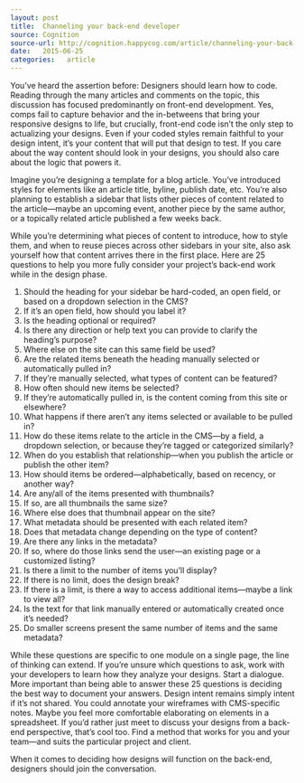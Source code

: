 ```yaml
---
layout: post
title:  Channeling your back-end developer
source: Cognition
source-url: http://cognition.happycog.com/article/channeling-your-back-end-developer
date:   2015-06-25
categories:   article
---
```


You’ve heard the assertion before: Designers should learn how to code. Reading through the many articles and comments on the topic, this discussion has focused predominantly on front-end development. Yes, comps fail to capture behavior and the in-betweens that bring your responsive designs to life, but crucially, front-end code isn’t the only step to actualizing your designs. Even if your coded styles remain faithful to your design intent, it’s your content that will put that design to test. If you care about the way content should look in your designs, you should also care about the logic that powers it.

Imagine you’re designing a template for a blog article. You’ve introduced styles for elements like an article title, byline, publish date, etc. You’re also planning to establish a sidebar that lists other pieces of content related to the article—maybe an upcoming event, another piece by the same author, or a topically related article published a few weeks back.

While you’re determining what pieces of content to introduce, how to style them, and when to reuse pieces across other sidebars in your site, also ask yourself how that content arrives there in the first place. Here are 25 questions to help you more fully consider your project’s back-end work while in the design phase.

1. Should the heading for your sidebar be hard-coded, an open field, or based on a dropdown selection in the CMS?
2. If it’s an open field, how should you label it?
3. Is the heading optional or required?
4. Is there any direction or help text you can provide to clarify the heading’s purpose?
5. Where else on the site can this same field be used?
6. Are the related items beneath the heading manually selected or automatically pulled in?
7. If they’re manually selected, what types of content can be featured?
8. How often should new items be selected?
9. If they’re automatically pulled in, is the content coming from this site or elsewhere?
10. What happens if there aren’t any items selected or available to be pulled in?
11. How do these items relate to the article in the CMS—by a field, a dropdown selection, or because they’re tagged or categorized similarly?
12. When do you establish that relationship—when you publish the article or publish the other item?
13. How should items be ordered—alphabetically, based on recency, or another way?
14. Are any/all of the items presented with thumbnails?
15. If so, are all thumbnails the same size?
16. Where else does that thumbnail appear on the site?
17. What metadata should be presented with each related item?
18. Does that metadata change depending on the type of content?
19. Are there any links in the metadata?
20. If so, where do those links send the user—an existing page or a customized listing?
21. Is there a limit to the number of items you’ll display?
22. If there is no limit, does the design break?
23. If there is a limit, is there a way to access additional items—maybe a link to view all?
24. Is the text for that link manually entered or automatically created once it’s needed?
25. Do smaller screens present the same number of items and the same metadata?

While these questions are specific to one module on a single page, the line of thinking can extend. If you’re unsure which questions to ask, work with your developers to learn how they analyze your designs. Start a dialogue. More important than being able to answer these 25 questions is deciding the best way to document your answers. Design intent remains simply intent if it’s not shared. You could annotate your wireframes with CMS-specific notes. Maybe you feel more comfortable elaborating on elements in a spreadsheet. If you’d rather just meet to discuss your designs from a back-end perspective, that’s cool too. Find a method that works for you and your team—and suits the particular project and client.

When it comes to deciding how designs will function on the back-end, designers should join the conversation.
